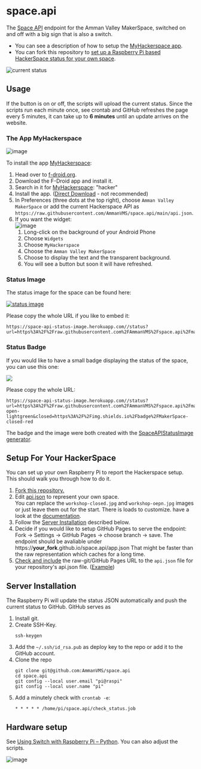 # space.api
The [Space API](https://spaceapi.io/) endpoint for the Amman Valley MakerSpace, switched on and off with a big sign that is also a switch.

- You can see a description of how to setup the [MyHackerspace app](#the-app-myhackerspace).
- You can fork this repository to [set up a Raspberry Pi based HackerSpace status for your own space](#setup-for-your-hackerspace).

![current status][status]

[status]: https://space-api-status-image.herokuapp.com//status?url=https%3A%2F%2Fraw.githubusercontent.com%2FAmmanVMS%2Fspace.api%2Fmain%2Fapi.json

## Usage

If the button is on or off, the scripts will upload the current status.
Since the scripts run each minute once, see crontab and
GitHub refreshes the page every 5 minutes, it can take up to 
**6 minutes** until an update arrives on the website.

### The App MyHackerspace

![image](https://user-images.githubusercontent.com/564768/180648397-77bd6525-fc57-4aa6-b241-db8f5fe593f9.png)

To install the app [MyHackerspace][mhs]:

1. Head over to [f-droid.org](https://f-droid.org/).
2. Download the F-Droid app and install it.
3. Search in it for [MyHackerspace][mhs]: "hacker"
4. Install the app. ([Direct Download](https://f-droid.org/repo/ch.fixme.status_21.apk) - not recommended)
5. In Preferences (three dots at the top right), choose `Amman Valley MakerSpace` or add the current Hackerspace API as `https://raw.githubusercontent.com/AmmanVMS/space.api/main/api.json`.
6. If you want the widget:  
    ![image](https://user-images.githubusercontent.com/564768/180646507-8ecbb045-6ed7-4cce-a769-90427883f696.png)
    1. Long-click on the background of your Android Phone
    2. Choose `Widgets`
    3. Choose `MyHackerspace`
    4. Choose the `Amman Valley MakerSpace`
    5. Choose to display the text and the transparent background.
    6. You will see a button but soon it will have refreshed.

[mhs]: https://f-droid.org/en/packages/ch.fixme.status/

### Status Image

The status image for the space can be found here:

[![status image][status]][status]

Please copy the whole URL if you like to embed it:

    https://space-api-status-image.herokuapp.com//status?url=https%3A%2F%2Fraw.githubusercontent.com%2FAmmanVMS%2Fspace.api%2Fmain%2Fapi.json

### Status Badge

If you would like to have a small badge displaying the status of the space, you can use this one:

[![][badge]][badge]

Please copy the whole URL:

    https://space-api-status-image.herokuapp.com//status?url=https%3A%2F%2Fraw.githubusercontent.com%2FAmmanVMS%2Fspace.api%2Fmain%2Fapi.json&open=https%3A%2F%2Fimg.shields.io%2Fbadge%2FMakerSpace-open-lightgreen&closed=https%3A%2F%2Fimg.shields.io%2Fbadge%2FMakerSpace-closed-red

[badge]: https://space-api-status-image.herokuapp.com//status?url=https%3A%2F%2Fraw.githubusercontent.com%2FAmmanVMS%2Fspace.api%2Fmain%2Fapi.json&open=https%3A%2F%2Fimg.shields.io%2Fbadge%2FMakerSpace-open-lightgreen&closed=https%3A%2F%2Fimg.shields.io%2Fbadge%2FMakerSpace-closed-red

The badge and the image were both created with the [SpaceAPIStatusImage generator](https://ammanvms.github.io/SpaceAPIStatusImage/).

## Setup For Your HackerSpace

You can set up your own Raspberry Pi to report the Hackerspace setup.
This should walk you through how to do it.

1. [Fork this repository.](https://github.com/AmmanVMS/space.api/fork)
2. Edit [api.json](api.json) to represent your own space.  
    You can replace the `workshop-closed.jpg` and `workshop-oepn.jpg` images or just leave them out for the start.
    There is loads to customize. have a look at the [documentation](https://spaceapi.io/docs/).
3. Follow the [Server Installation](#server-installation) described below.
4. Decide if you would like to setup GitHub Pages to serve the endpoint: Fork → Settings → GitHub Pages → choose branch → save.
    The endpoint should be avaliable under https://**your_fork**.github.io/space.api/app.json
    That might be faster than the raw representation which caches for a long time.
5. [Check and include](https://spaceapi.io/provide-an-endpoint/) the raw-git/GitHub Pages URL to the `api.json` file for your repository's api.json file. ([Example](https://github.com/SpaceApi/directory/pull/205))

## Server Installation

The Raspberry Pi will update the status JSON automatically and push the current status
to GitHub. GitHub serves as

1. Install git.
2. Create SSH-Key. 
    ```
    ssh-keygen
    ```
3. Add the `~/.ssh/id_rsa.pub` as deploy key to the repo or add it to the GitHub account.
4. Clone the repo
    ```
    git clone git@github.com:AmmanVMS/space.api
    cd space.api
    git config --local user.email "pi@raspi"
    git config --local user.name "pi"
    ```
5. Add a minutely check with `crontab -e`:
    ```
    * * * * * /home/pi/space.api/check_status.job
    ```

## Hardware setup

See [Using Switch with Raspberry Pi – Python](https://electrosome.com/using-switch-raspberry-pi/).
You can also adjust the scripts.

![image](https://user-images.githubusercontent.com/564768/179254745-3d816c42-57bd-415f-a971-402d4f052f74.png)
